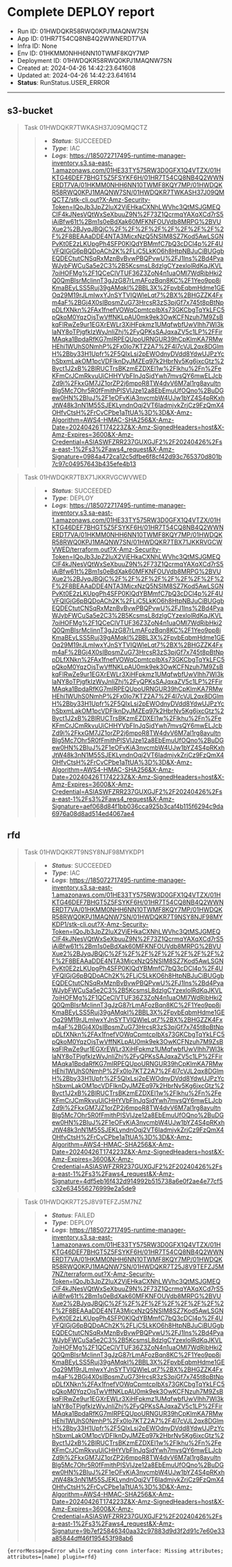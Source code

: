 
# Complete DEPLOY report
* Run ID: 01HWDQKR58RWQ0KPJ1MAQNW7SN
* App ID: 01HR7T54CQ8NB4Q2WWNERDT7VA
* Infra ID: None
* Env ID: 01HKMM0NHH6NN10TWMF8KQY7MP
* Deployment ID: 01HWDQKR58RWQ0KPJ1MAQNW7SN
* Created at: 2024-04-26 14:42:23.641608
* Updated at: 2024-04-26 14:42:23.641614
* **Status**: RunStatus.USER_ERROR
*******

## s3-bucket

> Task 01HWDQKR7TWKASH37J09QMQCTZ
>>* ***Status***: SUCCEEDED
>>* ***Type***: IAC
>>* ***Logs***: https://185072717495-runtime-manager-inventory.s3.sa-east-1.amazonaws.com/01HE33TY575RW3D0GFX1Q4VTZX/01HKTG46DEF7BHGT5Z5FSYKF6H/01HR7T54CQ8NB4Q2WWNERDT7VA/01HKMM0NHH6NN10TWMF8KQY7MP/01HWDQKR58RWQ0KPJ1MAQNW7SN/01HWDQKR7TWKASH37J09QMQCTZ/stk-cli.out?X-Amz-Security-Token=IQoJb3JpZ2luX2VjEHkaCXNhLWVhc3QtMSJGMEQCIF4kJNesVQtWxSeXbuuZ9N%2F73Z1QcrmqYAXqXCd7rS5iAiBfw61t%2Bm1s0eBdXak60MFKNFOUVdb8MRPG%2BVUXue2%2BJyqJBQjC%2F%2F%2F%2F%2F%2F%2F%2F%2F%2F8BEAAaDDE4NTA3MjcxNzQ5NSIM8SZ7Kod5AwLSGNPvKt0E2zLKUpgPh4SFP0KlQdYBMmfC7bQ3cDCl4p%2F4UVFQlGjG6pBQDoACh2K%2FLjC5LkKO6h8HtpNBJuCiBUGgbEQDECtutCNSqRxMznBvBvwPBQPvwU%2FJ1lns%2Bd4PyaWJybFWCuSa5e2C3%2B5KcsmsL8dzlgCYzexlolRdKqJKVL7oiHOFMg%2F1QCeClVTUF36Z3ZoN4n1uaOMl7WdRibHki2Q0QmBIsrMclinnT3gJzG87rLmAFozBqn8KC%2F1Yeo9pp8iKmaBEyLSS5Ruj39gAMqkl%2BBL3X%2FpvbEqbmHdme1GEOq29M19rJLmIwxYJnSYTVIQWleLqt7%2BX%2BHGZZK4Fxm4aF%2BGj4X0sIBpsmZuG73HrcsR3zS3pjGf7x745t8pBtNppDLfXNkn%2FAx1fnefVOWqCpmtcpIbXs73GKCbgTqYkLFC5pQkoM0YqzOjsTwVffNKLpAU0mk9ek3OwKCFNzuh7M9ZsBkqFlRwZe9ur1EGXrEWLr3XiHFpkmz1UMqfwbfUwVlhh7Wl3klaNY8oTPjgfkIzWyJnliZhj%2FyQPKsSAJqxaZV5c1LP%2FFirMAqka1BpdaRfKG7mIRPEQUpoURNGUR39hCpKlmKA7RMwHEhi1WUhS0NmhP%2Fx0lo7KTZ2A7%2F4l7cVJL2qx8DGlmH%2Bby33H1Upfr%2F5QIxLsj2pEWOdnyDVdd8YdwUJPzYchSbxmLakOM1pcVDFIknDyJMZEq97k2HbrNv5Kg6jxcGtz%2Byct1J2xB%2BlRUCTrsBKzmEZDXEI1w%2Flkhu%2Fn%2FeKFmCrJCmRkvuUiCHHYVbFInJqSjdYwh7mvsQY6mwELJcbZd9i%2FkxGM7JZ1orZP2j6mpoR8TW4dvV6M7al1rg8ayultnBlg5Mc7Ohr5R0fFmithPlSVlJze12a8EbEmuUfOQno%2BuDGew0HN%2BIuJ%2F1eOFvKiA3nvcmbW4UJw1bYZ4S4pRKxhJtW48k3nN1M55SJEKLyndnOqj2VT6IadmjvkZrjCz9FzQmX4OHfvCtsH%2FrCvCPbe1aTtUA%3D%3D&X-Amz-Algorithm=AWS4-HMAC-SHA256&X-Amz-Date=20240426T174223Z&X-Amz-SignedHeaders=host&X-Amz-Expires=3600&X-Amz-Credential=ASIASWFZRR237GUXGJF2%2F20240426%2Fsa-east-1%2Fs3%2Faws4_request&X-Amz-Signature=0984a472ca12c5dfbe6f8cf42d93c765370d801b7c97c04957643b435efe4b13


> Task 01HWDQKR7TBX71JKKRVGCWVWED
>>* ***Status***: SUCCEEDED
>>* ***Type***: DEPLOY
>>* ***Logs***: https://185072717495-runtime-manager-inventory.s3.sa-east-1.amazonaws.com/01HE33TY575RW3D0GFX1Q4VTZX/01HKTG46DEF7BHGT5Z5FSYKF6H/01HR7T54CQ8NB4Q2WWNERDT7VA/01HKMM0NHH6NN10TWMF8KQY7MP/01HWDQKR58RWQ0KPJ1MAQNW7SN/01HWDQKR7TBX71JKKRVGCWVWED/terraform.out?X-Amz-Security-Token=IQoJb3JpZ2luX2VjEHkaCXNhLWVhc3QtMSJGMEQCIF4kJNesVQtWxSeXbuuZ9N%2F73Z1QcrmqYAXqXCd7rS5iAiBfw61t%2Bm1s0eBdXak60MFKNFOUVdb8MRPG%2BVUXue2%2BJyqJBQjC%2F%2F%2F%2F%2F%2F%2F%2F%2F%2F8BEAAaDDE4NTA3MjcxNzQ5NSIM8SZ7Kod5AwLSGNPvKt0E2zLKUpgPh4SFP0KlQdYBMmfC7bQ3cDCl4p%2F4UVFQlGjG6pBQDoACh2K%2FLjC5LkKO6h8HtpNBJuCiBUGgbEQDECtutCNSqRxMznBvBvwPBQPvwU%2FJ1lns%2Bd4PyaWJybFWCuSa5e2C3%2B5KcsmsL8dzlgCYzexlolRdKqJKVL7oiHOFMg%2F1QCeClVTUF36Z3ZoN4n1uaOMl7WdRibHki2Q0QmBIsrMclinnT3gJzG87rLmAFozBqn8KC%2F1Yeo9pp8iKmaBEyLSS5Ruj39gAMqkl%2BBL3X%2FpvbEqbmHdme1GEOq29M19rJLmIwxYJnSYTVIQWleLqt7%2BX%2BHGZZK4Fxm4aF%2BGj4X0sIBpsmZuG73HrcsR3zS3pjGf7x745t8pBtNppDLfXNkn%2FAx1fnefVOWqCpmtcpIbXs73GKCbgTqYkLFC5pQkoM0YqzOjsTwVffNKLpAU0mk9ek3OwKCFNzuh7M9ZsBkqFlRwZe9ur1EGXrEWLr3XiHFpkmz1UMqfwbfUwVlhh7Wl3klaNY8oTPjgfkIzWyJnliZhj%2FyQPKsSAJqxaZV5c1LP%2FFirMAqka1BpdaRfKG7mIRPEQUpoURNGUR39hCpKlmKA7RMwHEhi1WUhS0NmhP%2Fx0lo7KTZ2A7%2F4l7cVJL2qx8DGlmH%2Bby33H1Upfr%2F5QIxLsj2pEWOdnyDVdd8YdwUJPzYchSbxmLakOM1pcVDFIknDyJMZEq97k2HbrNv5Kg6jxcGtz%2Byct1J2xB%2BlRUCTrsBKzmEZDXEI1w%2Flkhu%2Fn%2FeKFmCrJCmRkvuUiCHHYVbFInJqSjdYwh7mvsQY6mwELJcbZd9i%2FkxGM7JZ1orZP2j6mpoR8TW4dvV6M7al1rg8ayultnBlg5Mc7Ohr5R0fFmithPlSVlJze12a8EbEmuUfOQno%2BuDGew0HN%2BIuJ%2F1eOFvKiA3nvcmbW4UJw1bYZ4S4pRKxhJtW48k3nN1M55SJEKLyndnOqj2VT6IadmjvkZrjCz9FzQmX4OHfvCtsH%2FrCvCPbe1aTtUA%3D%3D&X-Amz-Algorithm=AWS4-HMAC-SHA256&X-Amz-Date=20240426T174223Z&X-Amz-SignedHeaders=host&X-Amz-Expires=3600&X-Amz-Credential=ASIASWFZRR237GUXGJF2%2F20240426%2Fsa-east-1%2Fs3%2Faws4_request&X-Amz-Signature=aef068d84f1bb036cca925b3caf4b115f6294c9da6976a08d8ad514ed4067ae4



## rfd

> Task 01HWDQKR7T9NSY8NJF98MYKDP1
>>* ***Status***: SUCCEEDED
>>* ***Type***: IAC
>>* ***Logs***: https://185072717495-runtime-manager-inventory.s3.sa-east-1.amazonaws.com/01HE33TY575RW3D0GFX1Q4VTZX/01HKTG46DEF7BHGT5Z5FSYKF6H/01HR7T54CQ8NB4Q2WWNERDT7VA/01HKMM0NHH6NN10TWMF8KQY7MP/01HWDQKR58RWQ0KPJ1MAQNW7SN/01HWDQKR7T9NSY8NJF98MYKDP1/stk-cli.out?X-Amz-Security-Token=IQoJb3JpZ2luX2VjEHkaCXNhLWVhc3QtMSJGMEQCIF4kJNesVQtWxSeXbuuZ9N%2F73Z1QcrmqYAXqXCd7rS5iAiBfw61t%2Bm1s0eBdXak60MFKNFOUVdb8MRPG%2BVUXue2%2BJyqJBQjC%2F%2F%2F%2F%2F%2F%2F%2F%2F%2F8BEAAaDDE4NTA3MjcxNzQ5NSIM8SZ7Kod5AwLSGNPvKt0E2zLKUpgPh4SFP0KlQdYBMmfC7bQ3cDCl4p%2F4UVFQlGjG6pBQDoACh2K%2FLjC5LkKO6h8HtpNBJuCiBUGgbEQDECtutCNSqRxMznBvBvwPBQPvwU%2FJ1lns%2Bd4PyaWJybFWCuSa5e2C3%2B5KcsmsL8dzlgCYzexlolRdKqJKVL7oiHOFMg%2F1QCeClVTUF36Z3ZoN4n1uaOMl7WdRibHki2Q0QmBIsrMclinnT3gJzG87rLmAFozBqn8KC%2F1Yeo9pp8iKmaBEyLSS5Ruj39gAMqkl%2BBL3X%2FpvbEqbmHdme1GEOq29M19rJLmIwxYJnSYTVIQWleLqt7%2BX%2BHGZZK4Fxm4aF%2BGj4X0sIBpsmZuG73HrcsR3zS3pjGf7x745t8pBtNppDLfXNkn%2FAx1fnefVOWqCpmtcpIbXs73GKCbgTqYkLFC5pQkoM0YqzOjsTwVffNKLpAU0mk9ek3OwKCFNzuh7M9ZsBkqFlRwZe9ur1EGXrEWLr3XiHFpkmz1UMqfwbfUwVlhh7Wl3klaNY8oTPjgfkIzWyJnliZhj%2FyQPKsSAJqxaZV5c1LP%2FFirMAqka1BpdaRfKG7mIRPEQUpoURNGUR39hCpKlmKA7RMwHEhi1WUhS0NmhP%2Fx0lo7KTZ2A7%2F4l7cVJL2qx8DGlmH%2Bby33H1Upfr%2F5QIxLsj2pEWOdnyDVdd8YdwUJPzYchSbxmLakOM1pcVDFIknDyJMZEq97k2HbrNv5Kg6jxcGtz%2Byct1J2xB%2BlRUCTrsBKzmEZDXEI1w%2Flkhu%2Fn%2FeKFmCrJCmRkvuUiCHHYVbFInJqSjdYwh7mvsQY6mwELJcbZd9i%2FkxGM7JZ1orZP2j6mpoR8TW4dvV6M7al1rg8ayultnBlg5Mc7Ohr5R0fFmithPlSVlJze12a8EbEmuUfOQno%2BuDGew0HN%2BIuJ%2F1eOFvKiA3nvcmbW4UJw1bYZ4S4pRKxhJtW48k3nN1M55SJEKLyndnOqj2VT6IadmjvkZrjCz9FzQmX4OHfvCtsH%2FrCvCPbe1aTtUA%3D%3D&X-Amz-Algorithm=AWS4-HMAC-SHA256&X-Amz-Date=20240426T174223Z&X-Amz-SignedHeaders=host&X-Amz-Expires=3600&X-Amz-Credential=ASIASWFZRR237GUXGJF2%2F20240426%2Fsa-east-1%2Fs3%2Faws4_request&X-Amz-Signature=4df5eb16f432d914992b515738a6e0f2ae4e77cf5c32e634556276999e2a5de9


> Task 01HWDQKR7T25J8V9TEFZJ5M7NZ
>>* ***Status***: FAILED
>>* ***Type***: DEPLOY
>>* ***Logs***: https://185072717495-runtime-manager-inventory.s3.sa-east-1.amazonaws.com/01HE33TY575RW3D0GFX1Q4VTZX/01HKTG46DEF7BHGT5Z5FSYKF6H/01HR7T54CQ8NB4Q2WWNERDT7VA/01HKMM0NHH6NN10TWMF8KQY7MP/01HWDQKR58RWQ0KPJ1MAQNW7SN/01HWDQKR7T25J8V9TEFZJ5M7NZ/terraform.out?X-Amz-Security-Token=IQoJb3JpZ2luX2VjEHkaCXNhLWVhc3QtMSJGMEQCIF4kJNesVQtWxSeXbuuZ9N%2F73Z1QcrmqYAXqXCd7rS5iAiBfw61t%2Bm1s0eBdXak60MFKNFOUVdb8MRPG%2BVUXue2%2BJyqJBQjC%2F%2F%2F%2F%2F%2F%2F%2F%2F%2F8BEAAaDDE4NTA3MjcxNzQ5NSIM8SZ7Kod5AwLSGNPvKt0E2zLKUpgPh4SFP0KlQdYBMmfC7bQ3cDCl4p%2F4UVFQlGjG6pBQDoACh2K%2FLjC5LkKO6h8HtpNBJuCiBUGgbEQDECtutCNSqRxMznBvBvwPBQPvwU%2FJ1lns%2Bd4PyaWJybFWCuSa5e2C3%2B5KcsmsL8dzlgCYzexlolRdKqJKVL7oiHOFMg%2F1QCeClVTUF36Z3ZoN4n1uaOMl7WdRibHki2Q0QmBIsrMclinnT3gJzG87rLmAFozBqn8KC%2F1Yeo9pp8iKmaBEyLSS5Ruj39gAMqkl%2BBL3X%2FpvbEqbmHdme1GEOq29M19rJLmIwxYJnSYTVIQWleLqt7%2BX%2BHGZZK4Fxm4aF%2BGj4X0sIBpsmZuG73HrcsR3zS3pjGf7x745t8pBtNppDLfXNkn%2FAx1fnefVOWqCpmtcpIbXs73GKCbgTqYkLFC5pQkoM0YqzOjsTwVffNKLpAU0mk9ek3OwKCFNzuh7M9ZsBkqFlRwZe9ur1EGXrEWLr3XiHFpkmz1UMqfwbfUwVlhh7Wl3klaNY8oTPjgfkIzWyJnliZhj%2FyQPKsSAJqxaZV5c1LP%2FFirMAqka1BpdaRfKG7mIRPEQUpoURNGUR39hCpKlmKA7RMwHEhi1WUhS0NmhP%2Fx0lo7KTZ2A7%2F4l7cVJL2qx8DGlmH%2Bby33H1Upfr%2F5QIxLsj2pEWOdnyDVdd8YdwUJPzYchSbxmLakOM1pcVDFIknDyJMZEq97k2HbrNv5Kg6jxcGtz%2Byct1J2xB%2BlRUCTrsBKzmEZDXEI1w%2Flkhu%2Fn%2FeKFmCrJCmRkvuUiCHHYVbFInJqSjdYwh7mvsQY6mwELJcbZd9i%2FkxGM7JZ1orZP2j6mpoR8TW4dvV6M7al1rg8ayultnBlg5Mc7Ohr5R0fFmithPlSVlJze12a8EbEmuUfOQno%2BuDGew0HN%2BIuJ%2F1eOFvKiA3nvcmbW4UJw1bYZ4S4pRKxhJtW48k3nN1M55SJEKLyndnOqj2VT6IadmjvkZrjCz9FzQmX4OHfvCtsH%2FrCvCPbe1aTtUA%3D%3D&X-Amz-Algorithm=AWS4-HMAC-SHA256&X-Amz-Date=20240426T174223Z&X-Amz-SignedHeaders=host&X-Amz-Expires=3600&X-Amz-Credential=ASIASWFZRR237GUXGJF2%2F20240426%2Fsa-east-1%2Fs3%2Faws4_request&X-Amz-Signature=9b7ef25846340aa32c97883d9d3f2d91c7e60e33a85844dff46f195453f98ab6
```
{errorMessage=Error while creating conn interface: Missing attributes; attributes=[name] plugin=rfd}
```

